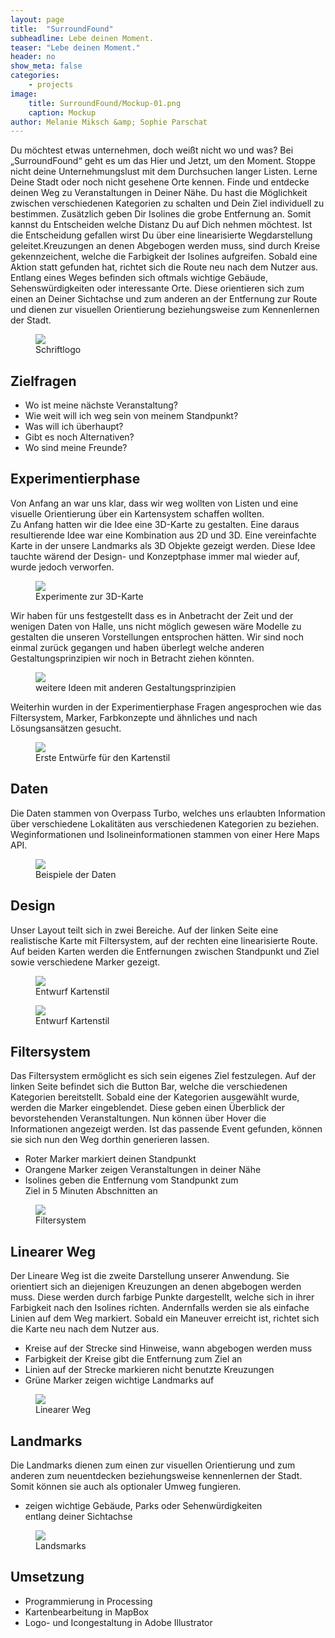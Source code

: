 ```yaml
---
layout: page
title:  "SurroundFound"
subheadline: Lebe deinen Moment.
teaser: "Lebe deinen Moment."
header: no
show_meta: false
categories:
    - projects
image:
    title: SurroundFound/Mockup-01.png
    caption: Mockup
author: Melanie Miksch &amp; Sophie Parschat
---
```


Du möchtest etwas unternehmen, doch weißt nicht wo und was? Bei „SurroundFound“ geht es um das Hier und Jetzt, um den Moment. Stoppe nicht deine Unternehmungslust mit dem Durchsuchen langer Listen. Lerne Deine Stadt oder noch nicht gesehene Orte kennen. Finde und entdecke deinen Weg zu Veranstaltungen in Deiner Nähe. Du hast die Möglichkeit zwischen verschiedenen Kategorien zu schalten und Dein Ziel individuell zu bestimmen. Zusätzlich geben Dir Isolines die grobe Entfernung an. Somit kannst du Entscheiden welche Distanz Du auf Dich nehmen möchtest. Ist die Entscheidung gefallen wirst Du über eine linearisierte Wegdarstellung geleitet.Kreuzungen an denen Abgebogen werden muss, sind durch Kreise gekennzeichent, welche die Farbigkeit der Isolines aufgreifen. Sobald eine Aktion statt gefunden hat, richtet sich die Route neu nach dem Nutzer aus. Entlang eines Weges befinden sich oftmals wichtige Gebäude, Sehenswürdigkeiten oder interessante Orte. Diese orientieren sich zum einen an Deiner Sichtachse und zum anderen an der Entfernung zur Route und dienen zur visuellen Orientierung beziehungsweise zum
Kennenlernen der Stadt.


<figure>
  <img src="{{ site.urlimg }}/SurroundFound/LogoSchrift-01-01.jpg" />
  <figcaption >Schriftlogo</figcaption>
</figure>


## Zielfragen

* Wo ist meine nächste Veranstaltung?<br />
* Wie weit will ich weg sein von meinem Standpunkt?<br />
* Was will ich überhaupt?<br />
* Gibt es noch Alternativen?<br />
* Wo sind meine Freunde?<br />


## Experimentierphase

Von Anfang an war uns klar, dass wir weg wollten von Listen und eine visuelle Orientierung über ein Kartensystem schaffen wollten.<br />
Zu Anfang hatten wir die Idee eine 3D-Karte zu gestalten. Eine daraus resultierende Idee war eine Kombination aus 2D und 3D. Eine vereinfachte Karte in der unsere Landmarks als 3D Objekte gezeigt werden. Diese Idee tauchte wärend der Design- und Konzeptphase immer mal wieder auf, wurde jedoch verworfen.


<figure>
  <img src="{{ site.urlimg }}/SurroundFound/Page0001.jpg" />
  <figcaption >Experimente zur 3D-Karte</figcaption>
</figure>


Wir haben für uns festgestellt dass es in Anbetracht der Zeit und der wenigen Daten von Halle, uns nicht möglich gewesen wäre Modelle zu gestalten die unseren Vorstellungen entsprochen hätten. Wir sind noch einmal zurück gegangen und haben überlegt welche anderen Gestaltungsprinzipien wir noch in Betracht ziehen könnten.


<figure>
  <img src="{{ site.urlimg }}/SurroundFound/20160509_161130.jpg" />
  <figcaption >weitere Ideen mit anderen Gestaltungsprinzipien</figcaption>
</figure>


Weiterhin wurden in der Experimentierphase Fragen angesprochen wie das Filtersystem, Marker, Farbkonzepte und ähnliches und nach Lösungsansätzen gesucht.


<figure>
  <img src="{{ site.urlimg }}/SurroundFound/Experimente_03.jpg" />
  <figcaption >Erste Entwürfe für den Kartenstil </figcaption>
</figure>


## Daten

Die Daten stammen von Overpass Turbo, welches uns erlaubten Information über verschiedene Lokalitäten
aus verschiedenen Kategorien zu beziehen. Weginformationen und Isolineinformationen stammen von einer Here Maps API.


<figure>
  <img src="{{ site.urlimg }}/SurroundFound/Daten-01.jpg" />
  <figcaption >Beispiele der Daten</figcaption>
</figure>


## Design

Unser Layout teilt sich in zwei Bereiche. Auf der linken Seite eine realistische Karte mit Filtersystem, auf der rechten eine linearisierte Route. Auf beiden Karten werden die Entfernungen zwischen Standpunkt und Ziel sowie verschiedene Marker gezeigt.


<figure>
  <img src="{{ site.urlimg }}/SurroundFound/Kartenstil02.jpg" />
  <figcaption >Entwurf Kartenstil</figcaption>
</figure>


<figure>
  <img src="{{ site.urlimg }}/SurroundFound/Kartenstil.jpg" />
  <figcaption >Entwurf Kartenstil</figcaption>
</figure>


## Filtersystem

Das Filtersystem ermöglicht es sich sein eigenes Ziel festzulegen. Auf der linken Seite befindet sich die Button Bar, welche die verschiedenen Kategorien bereitstellt. Sobald eine der Kategorien ausgewählt wurde, werden die Marker eingeblendet. Diese geben einen Überblick der bevorstehenden Veranstaltungen. Nun können über Hover die Informationen angezeigt werden. Ist das passende Event gefunden, können sie sich nun den Weg dorthin generieren lassen.


* Roter Marker markiert deinen Standpunkt
* Orangene Marker zeigen Veranstaltungen in deiner Nähe
* Isolines geben die Entfernung vom Standpunkt zum <br />
  Ziel in 5 Minuten Abschnitten an


<figure>
  <img src="{{ site.urlimg }}/SurroundFound/Filtersystem02.jpg" />
  <figcaption >Filtersystem</figcaption>
</figure>


## Linearer Weg

Der Lineare Weg ist die zweite Darstellung unserer Anwendung. Sie orientiert sich an diejenigen Kreuzungen an denen abgebogen werden muss. Diese werden durch farbige Punkte dargestellt, welche sich in ihrer Farbigkeit nach den Isolines richten. Andernfalls werden sie als einfache Linien auf dem Weg markiert. Sobald ein Maneuver erreicht ist, richtet sich die Karte neu nach dem Nutzer aus.


* Kreise auf der Strecke sind Hinweise, wann abgebogen werden muss
* Farbigkeit der Kreise gibt die Entfernung zum Ziel an
* Linien auf der Strecke markieren nicht benutzte Kreuzungen
* Grüne Marker zeigen wichtige Landmarks auf


<figure>
  <img src="{{ site.urlimg }}/SurroundFound/Linear.jpg" />
  <figcaption >Linearer Weg</figcaption>
</figure>


## Landmarks

Die Landmarks dienen zum einen zur visuellen Orientierung und zum anderen zum
neuentdecken beziehungsweise kennenlernen der Stadt. Somit können sie auch als
optionaler Umweg fungieren.


* zeigen wichtige Gebäude, Parks oder Sehenwürdigkeiten <br />
  entlang deiner Sichtachse


<figure>
 <img src="{{ site.urlimg }}/SurroundFound/Landmark_Tap.jpg" />
 <figcaption >Landsmarks</figcaption>
</figure>


## Umsetzung

* Programmierung in Processing<br />
* Kartenbearbeitung in MapBox<br />
* Logo- und Icongestaltung in Adobe Illustrator<br />
